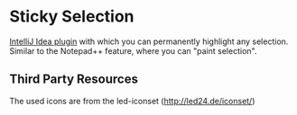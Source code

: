 Sticky Selection
================

[IntelliJ Idea plugin](http://plugins.jetbrains.com/plugin/7341) with which you can permanently highlight any selection. 
Similar to the Notepad++ feature, where you can "paint selection".


Third Party Resources
---------------------
The used icons are from the led-iconset (http://led24.de/iconset/)